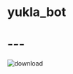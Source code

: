 # yukla_bot
# -_-_-
![download](https://github.com/user-attachments/assets/2fa810de-ed3c-4bed-b914-a2669f2d1193)
